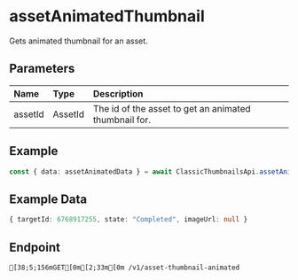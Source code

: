 
# assetAnimatedThumbnail
Gets animated thumbnail for an asset.


## Parameters
| Name    | Type    | Description                                           |
| :------ | :------ | :---------------------------------------------------- |
| assetId | AssetId | The id of the asset to get an animated thumbnail for. |



## Example
```ts copy showLineNumbers
const { data: assetAnimatedData } = await ClassicThumbnailsApi.assetAnimatedThumbnail({ assetId: 6768917255 }); 
```


## Example Data
```ts copy showLineNumbers
{ targetId: 6768917255, state: "Completed", imageUrl: null } 
```


## Endpoint
```ansi
[38;5;156mGET[0m[2;33m[0m /v1/asset-thumbnail-animated
```
  
